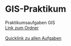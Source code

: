 # GIS-Praktikum
Praktikumsaufgaben GIS <br>
[Link zum Ordner](https://github.com/jerhos/GIS-Praktikum/tree/main/mainFolder) <br>  
[Quicklink zu allen Aufgaben](https://github.com/jerhos/GIS-Praktikum/tree/main/mainFolder/exerciselist.html)

